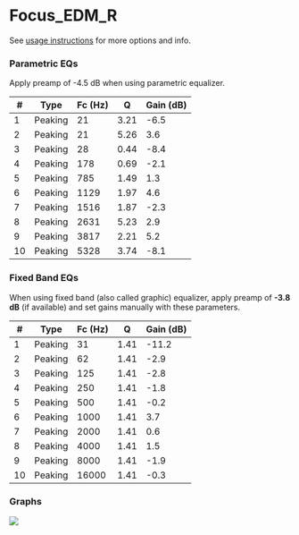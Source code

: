 # Focus_EDM_R
See [usage instructions](https://github.com/jaakkopasanen/AutoEq#usage) for more options and info.

### Parametric EQs
Apply preamp of -4.5 dB when using parametric equalizer.

|   # | Type    |   Fc (Hz) |    Q |   Gain (dB) |
|-----|---------|-----------|------|-------------|
|   1 | Peaking |        21 | 3.21 |        -6.5 |
|   2 | Peaking |        21 | 5.26 |         3.6 |
|   3 | Peaking |        28 | 0.44 |        -8.4 |
|   4 | Peaking |       178 | 0.69 |        -2.1 |
|   5 | Peaking |       785 | 1.49 |         1.3 |
|   6 | Peaking |      1129 | 1.97 |         4.6 |
|   7 | Peaking |      1516 | 1.87 |        -2.3 |
|   8 | Peaking |      2631 | 5.23 |         2.9 |
|   9 | Peaking |      3817 | 2.21 |         5.2 |
|  10 | Peaking |      5328 | 3.74 |        -8.1 |

### Fixed Band EQs
When using fixed band (also called graphic) equalizer, apply preamp of **-3.8 dB** (if available) and set gains manually with these parameters.

|   # | Type    |   Fc (Hz) |    Q |   Gain (dB) |
|-----|---------|-----------|------|-------------|
|   1 | Peaking |        31 | 1.41 |       -11.2 |
|   2 | Peaking |        62 | 1.41 |        -2.9 |
|   3 | Peaking |       125 | 1.41 |        -2.8 |
|   4 | Peaking |       250 | 1.41 |        -1.8 |
|   5 | Peaking |       500 | 1.41 |        -0.2 |
|   6 | Peaking |      1000 | 1.41 |         3.7 |
|   7 | Peaking |      2000 | 1.41 |         0.6 |
|   8 | Peaking |      4000 | 1.41 |         1.5 |
|   9 | Peaking |      8000 | 1.41 |        -1.9 |
|  10 | Peaking |     16000 | 1.41 |        -0.3 |

### Graphs
![](./Focus_EDM_R.png)
